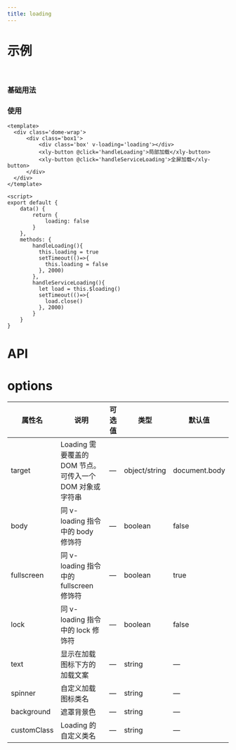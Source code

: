 ```yaml
---
title: loading
---
```


# 示例

<br/>

### 基础用法

<template>
  <div class='dome-wrap'>
      <div class='box1'>
          <!-- <div class='box' v-loading.fullscreen='loading'></div> -->
          <!-- <xly-button @click='handleLoading'>局部加载</xly-button>
          <xly-button @click='handleServiceLoading'>全屏加载</xly-button> -->
      </div>
  </div>
</template>

<script>
export default {
    data() {
        return {
            loading: false
        }
    },
    methods: {
        // handleLoading(){
        //   this.loading = true
        //   setTimeout(()=>{
        //     this.loading = false
        //   }, 2000)
        // },
        // handleServiceLoading(){
        //   let load = this.$loading()
        //   setTimeout(()=>{
        //     load.close()
        //   }, 2000)
        // }
    }
}
</script>
<style>
.dome-wrap >.box1{
    margin: 50px 0;
}
.box{
  width: 200px;
  height: 200px;
  border: 1px solid;
  background: #ccc;
}
</style>

### 使用

```vue
<template>
  <div class='dome-wrap'>
      <div class='box1'>
          <div class='box' v-loading='loading'></div>
          <xly-button @click='handleLoading'>局部加载</xly-button>
          <xly-button @click='handleServiceLoading'>全屏加载</xly-button>
      </div>
  </div>
</template>

<script>
export default {
    data() {
        return {
            loading: false
        }
    },
    methods: {
        handleLoading(){
          this.loading = true
          setTimeout(()=>{
            this.loading = false
          }, 2000)
        },
        handleServiceLoading(){
          let load = this.$loading()
          setTimeout(()=>{
            load.close()
          }, 2000)
        }
    }
}
```

# API

# options

| 属性名      | 说明                                                     | 可选值 | 类型          | 默认值        |
| ----------- | -------------------------------------------------------- | ------ | ------------- | ------------- |
| target      | Loading 需要覆盖的 DOM 节点。可传入一个 DOM 对象或字符串 | —      | object/string | document.body |
| body        | 同 v-loading 指令中的 body 修饰符                        | —      | boolean       | false         |
| fullscreen  | 同 v-loading 指令中的 fullscreen 修饰符                  | —      | boolean       | true          |
| lock        | 同 v-loading 指令中的 lock 修饰符                        | —      | boolean       | false         |
| text        | 显示在加载图标下方的加载文案                             | —      | string        | —             |
| spinner     | 自定义加载图标类名                                       | —      | string        | —             |
| background  | 遮罩背景色                                               | —      | string        | —             |
| customClass | Loading 的自定义类名                                     | —      | string        | —             |
